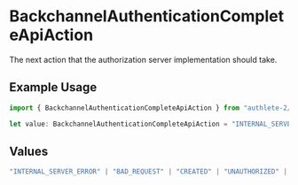# BackchannelAuthenticationCompleteApiAction

The next action that the authorization server implementation should take.


## Example Usage

```typescript
import { BackchannelAuthenticationCompleteApiAction } from "authlete-2/models/operations";

let value: BackchannelAuthenticationCompleteApiAction = "INTERNAL_SERVER_ERROR";
```

## Values

```typescript
"INTERNAL_SERVER_ERROR" | "BAD_REQUEST" | "CREATED" | "UNAUTHORIZED" | "FORBIDDEN" | "JSON" | "JWT" | "OK"
```